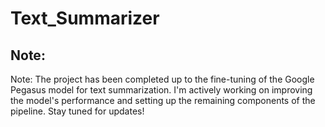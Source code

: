 # Text_Summarizer

## Note: 
Note: The project has been completed up to the fine-tuning of the Google Pegasus model for text summarization.
I'm actively working on improving the model's performance and setting up the remaining components of the pipeline. Stay tuned for updates!
